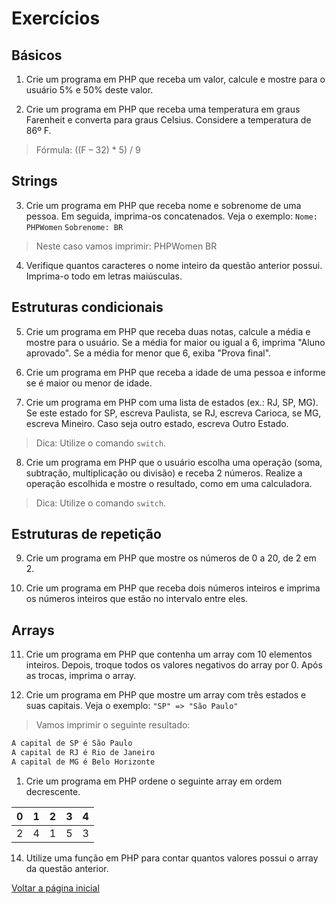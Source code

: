# Exercícios

## Básicos
1. Crie um programa em PHP que receba um valor, calcule e mostre para o usuário 5% e 50% deste valor.

2. Crie um programa em PHP que receba uma temperatura em graus Farenheit e converta para graus Celsius. Considere a temperatura de 86º F.
> Fórmula: ((F – 32) * 5) / 9

## Strings
3. Crie um programa em PHP que receba nome e sobrenome de uma pessoa. Em seguida, imprima-os concatenados. Veja o exemplo:
`Nome: PHPWomen`
`Sobrenome: BR`
> Neste caso vamos imprimir: PHPWomen BR

4. Verifique quantos caracteres o nome inteiro da questão anterior possui. Imprima-o todo em letras maiúsculas.

## Estruturas condicionais
5. Crie um programa em PHP que receba duas notas, calcule a média e mostre para o usuário. Se a média for maior ou igual a 6, imprima "Aluno aprovado". Se a média for menor que 6, exiba "Prova final".

6. Crie um programa em PHP que receba a idade de uma pessoa e informe se é maior ou menor de idade.

7. Crie um programa em PHP com uma lista de estados (ex.: RJ, SP, MG). Se este estado for SP, escreva Paulista, se RJ, escreva Carioca, se MG, escreva Mineiro. Caso seja outro estado, escreva Outro Estado.
> Dica: Utilize o comando `switch`.

8. Crie um programa em PHP que o usuário escolha uma operação (soma, subtração, multiplicação ou divisão) e receba 2 números. Realize a operação escolhida e mostre o resultado, como em uma calculadora.
> Dica: Utilize o comando `switch`.

## Estruturas de repetição
9. Crie um programa em PHP que mostre os números de 0 a 20, de 2 em 2.

10. Crie um programa em PHP que receba dois números inteiros e imprima os números inteiros que estão no intervalo entre eles.

## Arrays
11. Crie um programa em PHP que contenha um array com 10 elementos inteiros. Depois, troque todos os valores negativos do array por 0. Após as trocas, imprima o array.

12. Crie um programa em PHP que mostre um array com três estados e suas capitais. Veja o exemplo:
`"SP" => "São Paulo"`

> Vamos imprimir o seguinte resultado:
``` bash
A capital de SP é São Paulo
A capital de RJ é Rio de Janeiro
A capital de MG é Belo Horizonte
```

1.  Crie um programa em PHP ordene o seguinte array em ordem decrescente.

|0|1|2|3|4|
|---|:---:|:---:|:---:|---:|
|2|4|1|5|3|

14. Utilize uma função em PHP para contar quantos valores possui o array da questão anterior.

[Voltar a página inicial](../README.md)